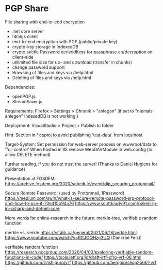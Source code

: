 # PGP Share

File sharing with end-to-end encryption

- .net core server
- html/js client
- end-to-end encryption with PGP (public/private key)
- crypto-key storage in IndexedDB
- crypto.subtle Password derivedKeys for passphrase en/decryption on client-side
- unlimited file size for up- and download (transfer in chunks)
- change password support
- Browsing of files and keys via /help.html
- Deleting of files and keys via /help.html 

Dependencies:
- openPGP.js
- StreamSaver.js

Requirements:
Firefox > Settings > Chronik > "anlegen" (if set to "niemals anlegen" IndexedDB is not working )
 
Deployment:
VisualStudio > Project > Publish to folder

Hint:
Section in *.csproj to avoid publishing 'test-data' from localhost 

  <ItemGroup>
    <Content Update="wwwroot\data\files\**\*.*" CopyToPublishDirectory="Never" />
    <Content Update="wwwroot\data\keys\**\*.*" CopyToPublishDirectory="Never" />
  </ItemGroup>


Target-System:
Set permission for web-server process on wwwroot/data to 'full control'
When hosted in IIS remove WebDAVModule in web.config (to allow DELETE method)


Further reading, if you do not trust the server! (Thanks to Daniel Hugiens for guidance)

Presentation at FOSDEM: 
https://archive.fosdem.org/2020/schedule/event/dip_securing_protonmail/

Secure Remote Password: (used by Protonmail, 1Password) 
https://medium.com/swlh/what-is-secure-remote-password-srp-protocol-and-how-to-use-it-70e415b94a76
https://www.scottbrady91.com/pake/srp-in-csharp-and-dotnet-core                      

More words for online-research in the future:
merkle-tree, verifiable random function

merkle vs. verkle
https://vitalik.ca/general/2021/06/18/verkle.html
https://www.youtube.com/watch?v=RGJOQHzg3UQ (Dankrad Feist)

verifiable random function
https://research.nccgroup.com/2020/04/03/exploring-verifiable-random-functions-in-code/
https://tools.ietf.org/id/draft-irtf-cfrg-vrf-06.html
https://github.com/r2ishiguro/vrf
https://github.com/aergoio/secp256k1-vrf
